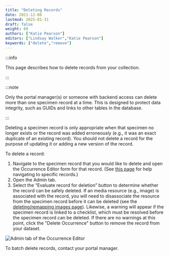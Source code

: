 ```yaml
---
title: "Deleting Records"
date: 2021-12-08
lastmod: 2025-01-31
draft: false
weight: 60
authors: ["Katie Pearson"]
editors: ["Lindsay Walker","Katie Pearson"]
keywords: ["delete","remove"]
---
```


:::info

This page describes how to delete records from your collection.

:::

:::note

Only the portal manager(s) or someone with backend access can delete more than one specimen record at a time. This is designed to protect data integrity, such as GUIDs and links to other tables in the database.

:::

Deleting a specimen record is only appropriate when that specimen no longer exists or the record was added erroneously (e.g., it was an exact duplicate of an existing record). You should not delete a record for the purpose of updating it or adding a new version of the record.

To delete a record:
1) Navigate to the specimen record that you would like to delete and open the Occurrence Editor form for that record. (See [this page](https://biokic.github.io/symbiota-docs/editor/edit/) for help navigating to specific records.)
2) Open the Admin tab.
3) Select the “Evaluate record for deletion” button to determine whether the record can be safely deleted. If an media resource (e.g., image) is associated with the record, you will need to disassociate the resource from the specimen record before it can be deleted (see the [deleting/remapping images page](https://biokic.github.io/symbiota-docs/editor/images/delete/)). Likewise, a warning will appear if the specimen record is linked to a checklist, which must be resolved before the specimen record can be deleted. If there are no warnings at this point, click the "Delete Occurrence" button to remove the record from your dataset.

![Admin tab of the Occurrence Editor](/img/admintab_delete.png)

To batch delete records, contact your portal manager.